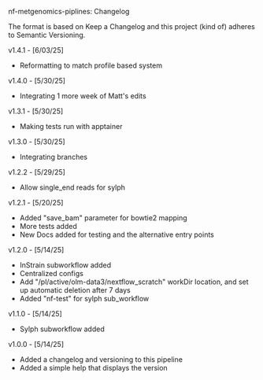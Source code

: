 nf-metgenomics-piplines: Changelog

The format is based on Keep a Changelog and this project (kind of) adheres to Semantic Versioning.

v1.4.1 - [6/03/25]
* Reformatting to match profile based system

v1.4.0 - [5/30/25]
* Integrating 1 more week of Matt's edits

v1.3.1 - [5/30/25]
* Making tests run with apptainer

v1.3.0 - [5/30/25]
* Integrating branches

v1.2.2 - [5/29/25]
* Allow single_end reads for sylph

v1.2.1 - [5/20/25]
* Added "save_bam" parameter for bowtie2 mapping
* More tests added
* New Docs added for testing and the alternative entry points

v1.2.0 - [5/14/25]
* InStrain subworkflow added
* Centralized configs
* Add "/pl/active/olm-data3/nextflow_scratch" workDir location, and set up automatic deletion after 7 days
* Added "nf-test" for sylph sub_workflow

v1.1.0 - [5/14/25]
* Sylph subworkflow added

v1.0.0 - [5/14/25]
* Added a changelog and versioning to this pipeline
* Added a simple help that displays the version